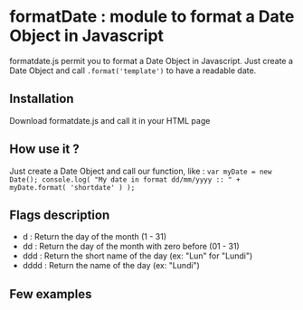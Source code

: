 # formatDate : module to format a Date Object in Javascript
formatdate.js permit you to format a Date Object in Javascript.
Just create a Date Object and call `.format('template')` to have a readable date.

## Installation
Download formatdate.js and call it in your HTML page

## How use it ?
Just create a Date Object and call our function, like :
`var myDate = new Date();
console.log( "My date in format dd/mm/yyyy :: " + myDate.format( 'shortdate' ) );`

## Flags description
- d : Return the day of the month (1 - 31)
- dd : Return the day of the month with zero before (01 - 31)
- ddd : Return the short name of the day (ex: "Lun" for "Lundi")
- dddd : Return the name of the day (ex: "Lundi")

## Few examples
